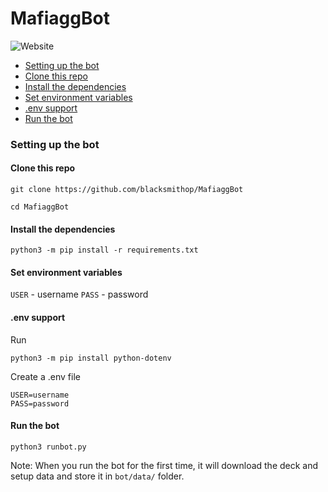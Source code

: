 # MafiaggBot
![Website](https://img.shields.io/website?label=Docs&style=for-the-badge&up_color=%E2%9D%8C&up_message=%E2%9C%85&url=https%3A%2F%2Fblacksmithop.github.io%2FMafiaggBot%2F)
  * [Setting up the bot](#setting-up-the-bot)
  * [Clone this repo](#clone-this-repo)
  * [Install the dependencies](#install-the-dependencies)
  * [Set environment variables](#set-environment-variables)
  * [.env support](#env-support)
  * [Run the bot](#run-the-bot)

<!-- toc -->


### Setting up the bot
#### Clone this repo
```shell
git clone https://github.com/blacksmithop/MafiaggBot

cd MafiaggBot
```

#### Install the dependencies
```shell
python3 -m pip install -r requirements.txt
```
#### Set environment variables
`USER` - username
`PASS` - password
#### .env support
Run 
```
python3 -m pip install python-dotenv
```
Create a .env file
```
USER=username
PASS=password
```
#### Run the bot
```shell
python3 runbot.py
```
Note: When you run the bot for the first time,
it will download the deck and setup data
and store it in `bot/data/` folder.
